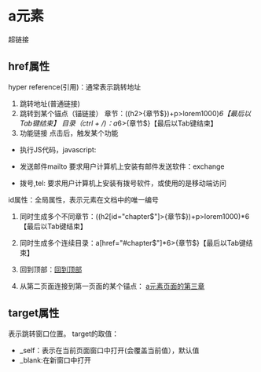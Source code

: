 # a元素

超链接

## href属性
hyper reference(引用)：通常表示跳转地址
1. 跳转地址(普通链接)
2. 跳转到某个锚点（锚链接）
章节：((h2>{章节$})+p>lorem1000)*6【最后以Tab键结束】
目录（ctrl + /)：a*6>{章节$}【最后以Tab键结束】
3. 功能链接
点击后，触发某个功能
- 执行JS代码，javascript:
- 发送邮件mailto
要求用户计算机上安装有邮件发送软件：exchange

- 拨号,tel:
要求用户计算机上安装有拨号软件，或使用的是移动端访问


id属性：全局属性，表示元素在文档中的唯一编号
1. 同时生成多个不同章节：((h2[id="chapter$"]>{章节$})+p>lorem1000)*6【最后以Tab键结束】

2. 同时生成多个连续目录：a[href="#chapter$"]*6>{章节$}【最后以Tab键结束】

3. 回到顶部：<a href="#">回到顶部</a>
   
4. 从第二页面连接到第一页面的某个锚点：
   <a href="index040605.html#chapter3">
        a元素页面的第三章
    </a>







## target属性

表示跳转窗口位置。
target的取值：
- _self：表示在当前页面窗口中打开(会覆盖当前值），默认值
- _blank:在新窗口中打开